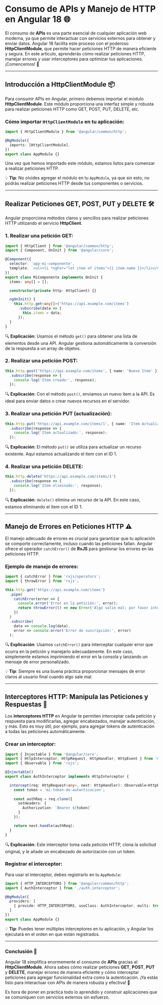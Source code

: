 # Consumo de APIs y Manejo de HTTP en Angular 18 🌐

El consumo de **APIs** es una parte esencial de cualquier aplicación web moderna, ya que permite interactuar con servicios externos para obtener y enviar datos. Angular 18 facilita este proceso con el poderoso **HttpClientModule**, que permite hacer peticiones HTTP de manera eficiente y segura. En este artículo, aprenderás cómo realizar peticiones HTTP, manejar errores y usar interceptores para optimizar tus aplicaciones. ¡Comencemos! 🚀

---

## Introducción a HttpClientModule 📦

Para consumir APIs en Angular, primero debemos importar el módulo **HttpClientModule**. Este módulo proporciona una interfaz simple y robusta para realizar peticiones HTTP como GET, POST, PUT, DELETE, etc.

### Cómo importar `HttpClientModule` en tu aplicación:

```typescript
import { HttpClientModule } from '@angular/common/http';

@NgModule({
  imports: [HttpClientModule],
})
export class AppModule {}
```

Una vez que hemos importado este módulo, estamos listos para comenzar a realizar peticiones HTTP. 

💡 **Tip**: No olvides agregar el módulo en tu `AppModule`, ya que sin esto, no podrás realizar peticiones HTTP desde tus componentes o servicios.

---

## Realizar Peticiones GET, POST, PUT y DELETE 🛠️

Angular proporciona métodos claros y sencillos para realizar peticiones HTTP utilizando el servicio **HttpClient**.

### 1. Realizar una petición GET:

```typescript
import { HttpClient } from '@angular/common/http';
import { Component, OnInit } from '@angular/core';

@Component({
  selector: 'app-mi-componente',
  template: `<ul><li *ngFor="let item of items">{{ item.name }}</li></ul>`
})
export class MiComponente implements OnInit {
  items: any[] = [];

  constructor(private http: HttpClient) {}

  ngOnInit() {
    this.http.get<any[]>('https://api.example.com/items')
      .subscribe(data => {
        this.items = data;
      });
  }
}
```

🔍 **Explicación**: Usamos el método `get()` para obtener una lista de elementos desde una API. Angular gestiona automáticamente la conversión de la respuesta a un array de objetos.

### 2. Realizar una petición POST:

```typescript
this.http.post('https://api.example.com/items', { name: 'Nuevo Item' })
  .subscribe(response => {
    console.log('Item creado:', response);
  });
```

🔍 **Explicación**: Con el método `post()`, enviamos un nuevo item a la API. Es ideal para enviar datos o crear nuevos recursos en el servidor.

### 3. Realizar una petición PUT (actualización):

```typescript
this.http.put('https://api.example.com/items/1', { name: 'Item Actualizado' })
  .subscribe(response => {
    console.log('Item actualizado:', response);
  });
```

🔍 **Explicación**: El método `put()` se utiliza para actualizar un recurso existente. Aquí estamos actualizando el item con el ID 1.

### 4. Realizar una petición DELETE:

```typescript
this.http.delete('https://api.example.com/items/1')
  .subscribe(response => {
    console.log('Item eliminado:', response);
  });
```

🔍 **Explicación**: `delete()` elimina un recurso de la API. En este caso, estamos eliminando el item con el ID 1.

---

## Manejo de Errores en Peticiones HTTP ⚠️

El manejo adecuado de errores es crucial para garantizar que tu aplicación se comporte correctamente, incluso cuando las peticiones fallan. Angular ofrece el operador `catchError()` de **RxJS** para gestionar los errores en las peticiones HTTP.

### Ejemplo de manejo de errores:

```typescript
import { catchError } from 'rxjs/operators';
import { throwError } from 'rxjs';

this.http.get('https://api.example.com/items')
  .pipe(
    catchError(error => {
      console.error('Error en la petición:', error);
      return throwError(() => new Error('Algo salió mal; por favor intenta más tarde.'));
    })
  )
  .subscribe(
    data => console.log(data),
    error => console.error('Error de suscripción:', error)
  );
```

🔍 **Explicación**: Usamos `catchError()` para interceptar cualquier error que ocurra en la petición y manejarlo adecuadamente. En este caso, simplemente estamos imprimiendo el error en la consola y lanzando un mensaje de error personalizado.

💡 **Tip**: Siempre es una buena práctica proporcionar mensajes de error claros al usuario final cuando algo sale mal.

---

## Interceptores HTTP: Manipula las Peticiones y Respuestas 🚦

Los **interceptores HTTP** en Angular te permiten interceptar cada petición y respuesta para modificarlas, agregar encabezados, manejar autenticación, y más. Esto es muy útil, por ejemplo, para agregar tokens de autenticación a todas las peticiones automáticamente.

### Crear un interceptor:

```typescript
import { Injectable } from '@angular/core';
import { HttpInterceptor, HttpRequest, HttpHandler, HttpEvent } from '@angular/common/http';
import { Observable } from 'rxjs';

@Injectable()
export class AuthInterceptor implements HttpInterceptor {

  intercept(req: HttpRequest<any>, next: HttpHandler): Observable<HttpEvent<any>> {
    const token = 'mi-token-de-autenticacion';
    
    const authReq = req.clone({
      setHeaders: {
        Authorization: `Bearer ${token}`
      }
    });

    return next.handle(authReq);
  }
}
```

🔍 **Explicación**: Este interceptor toma cada petición HTTP, clona la solicitud original, y le añade un encabezado de autorización con un token.

### Registrar el interceptor:

Para usar el interceptor, debes registrarlo en tu `AppModule`:

```typescript
import { HTTP_INTERCEPTORS } from '@angular/common/http';
import { AuthInterceptor } from './auth.interceptor';

@NgModule({
  providers: [
    { provide: HTTP_INTERCEPTORS, useClass: AuthInterceptor, multi: true }
  ]
})
export class AppModule {}
```

💡 **Tip**: Puedes tener múltiples interceptores en tu aplicación, y Angular los ejecutará en el orden en que están registrados.

---

### Conclusión 🏁

Angular 18 simplifica enormemente el consumo de **APIs** gracias al **HttpClientModule**. Ahora sabes cómo realizar peticiones **GET**, **POST**, **PUT** y **DELETE**, manejar errores de manera eficiente y cómo interceptar peticiones para agregar funcionalidad extra como la autenticación. ¡Ya estás listo para interactuar con APIs de manera robusta y efectiva! 🌟

Es hora de poner en práctica todo lo aprendido y construir aplicaciones que se comuniquen con servicios externos sin esfuerzo.